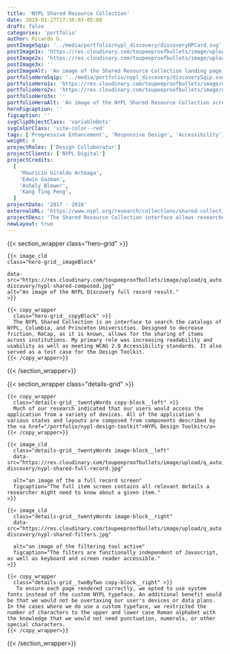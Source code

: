 ```yaml
---
title: 'NYPL Shared Resource Collection'
date: 2019-01-27T17:36:03-05:00
draft: false
categories: 'portfolio'
author: Ricardo G.
postImageSqip: '../media/portfolio/nypl_discovery/discoveryHPCard.svg'
postImage1x: 'https://res.cloudinary.com/toupeeproofbullets/image/upload/t_hp_portfolio/v1548514911/nypl-discovery/medium_initial.jpg'
postImage2x: 'https://res.cloudinary.com/toupeeproofbullets/image/upload/t_hp_portfolio_2x/v1548514911/nypl-discovery/medium_initial.jpg'
postImage3x: ''
postImageAlt: 'An image of the Shared Resource Collection landing page'
portfolioHeroSqip: '../media/portfolio/nypl_discovery/discoverySqip.svg'
portfolioHero1x: 'https://res.cloudinary.com/toupeeproofbullets/image/upload/t_portfolio_hero_16_9/v1578422083/nypl-discovery/nypl-shared-composed.jpg'
portfolioHero2x: 'https://res.cloudinary.com/toupeeproofbullets/image/upload/t_portfolio_hero_2x/v1578422083/nypl-discovery/nypl-shared-composed.jpg'
portfolioHero3x: ''
portfolioHeroAlt: 'An image of the NYPL Shared Resource Collection screens, from mobile to desktop'
heroFigcaption: ''
figcaption: ''
svgClipObjectClass: 'variableDots'
svgColorClass: 'site-color--red'
tags: ['Progressive Enhancement', 'Responsive Design', 'Accessibility']
weight: 4
projectRoles: ['Design Collaborator']
projectClients: ['NYPL Digital']
projectCredits:
  [
    'Mauricio Giraldo Arteaga',
    'Edwin Guzman',
    'Ashely Blewer',
    'Kang Ting Peng',
  ]
projectDate: '2017 - 2018'
externalURL: 'https://www.nypl.org/research/collections/shared-collection-catalog/'
projectDesc: 'The Shared Resource Collection interface allows researchers to access materials in special collections held by NYPL, Princeton, and Columbia Universities.'
newLayout: true
---
```


{{< section_wrapper class="hero-grid" >}}

    {{< image_cld
    class="hero-grid__imageBlock"
    
    data-src="https://res.cloudinary.com/toupeeproofbullets/image/upload/q_auto,w_auto,c_scale,f_auto/v1578418283/nypl-discovery/nypl-shared-composed.jpg"
    alt="An image of the NYPL Discovery full record result."
    >}}

    {{< copy_wrapper
      class="hero-grid__copyBlock" >}}
      The NYPL Shared Collection is an interface to search the catalogs of NYPL, Columbia, and Princeton Universities. Designed to decrease friction, ReCap, as it is known, allows for the sharing of items across institutions. My primary role was increasing readability and usability as well as meeting WCAG 2.0 Accessibility standards. It also served as a test case for the Design Toolkit.
    {{< /copy_wrapper>}}

{{< /section_wrapper>}}

{{< section_wrapper class="details-grid" >}}

    {{< copy_wrapper
      class="details-grid__twentyWords copy-block__left" >}}
      Much of our research indicated that our users would access the application from a variety of devices. All of the application's various states and layouts are composed from components described by the <a href="/portfolio/nypl-design-toolkit">NYPL Design Toolkit</a>
    {{< /copy_wrapper>}}

    {{< image_cld
      class="details-grid__twentyWords image-block__left"
      data-src="https://res.cloudinary.com/toupeeproofbullets/image/upload/q_auto,w_auto,c_scale,f_auto/v1578421262/nypl-discovery/nypl-shared-full-record.jpg"
    
      alt="an image of the a full record screen"
      figcaption="The full item screen contains all relevant details a researcher might need to know about a given item."
    >}}

    {{< image_cld
      class="details-grid__twentyWords image-block__right"
      data-src="https://res.cloudinary.com/toupeeproofbullets/image/upload/q_auto,w_auto,c_scale,f_auto/v1578424312/nypl-discovery/nypl-shared-filters.jpg"
      
      alt="an image of the filtering tool active"
      figcaption="The filters are functionally independent of Javascript, as well as keyboard and screen reader accessible."
    >}}

    {{< copy_wrapper
      class="details-grid__twoByTwo copy-block__right" >}}
       To ensure each page rendered correctly, we opted to use system fonts instead of the custom NYPL typeface. An additional benefit would be that we would not be overtaxing our user's devices or data plans. In the cases where we do use a custom typeface, we restricted the number of characters to the upper and lower case Roman alphabet with the knowledge that we would not need punctuation, numerals, or other special characters.
    {{< /copy_wrapper>}}

{{< /section_wrapper>}}

